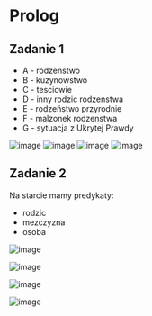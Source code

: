 # Prolog

## Zadanie 1
* A - rodzenstwo
* B - kuzynowstwo
* C - tesciowie
* D - inny rodzic rodzenstwa
* E - rodzeństwo przyrodnie
* F - malzonek rodzenstwa
* G - sytuacja z Ukrytej Prawdy

![image](https://github.com/matbielak/wstep_do_systemow_sztucznej_inteligencji/assets/100089973/4fbec471-fcdb-4195-8742-77019f43397a)
![image](https://github.com/matbielak/wstep_do_systemow_sztucznej_inteligencji/assets/100089973/ef331b09-7b6b-4fdf-9a8d-650298490511)
![image](https://github.com/matbielak/wstep_do_systemow_sztucznej_inteligencji/assets/100089973/30fe42f3-cdce-4df6-98af-9f9fb27f369d)
![image](https://github.com/matbielak/wstep_do_systemow_sztucznej_inteligencji/assets/100089973/0312478c-8ea5-4a18-b416-9448d69542a1)


## Zadanie 2
Na starcie mamy predykaty:
* rodzic
* mezczyzna
* osoba

![image](https://github.com/matbielak/wstep_do_systemow_sztucznej_inteligencji/assets/100089973/f9bf897d-8d03-471c-8db1-6b1eac21bdff)

![image](https://github.com/matbielak/wstep_do_systemow_sztucznej_inteligencji/assets/100089973/62a3bed0-9bab-4782-8679-567ff4bbb4ef)

![image](https://github.com/matbielak/wstep_do_systemow_sztucznej_inteligencji/assets/100089973/caf6481f-a25d-48c1-a706-724517b2da64)

![image](https://github.com/matbielak/wstep_do_systemow_sztucznej_inteligencji/assets/100089973/9427431c-bd39-4816-9808-eefe7c49283f)




